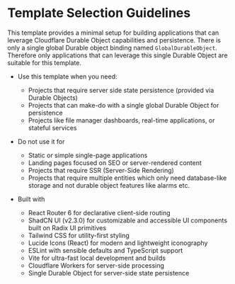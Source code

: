 # Template Selection Guidelines

This template provides a minimal setup for building applications that can leverage Cloudflare Durable Object capabilities and persistence.
There is only a single global Durable object binding named `GlobalDurableObject`. Therefore only applications that can leverage this single Durable Object are suitable for this template.

- Use this template when you need:
    * Projects that require server side state persistence (provided via Durable Objects)
    * Projects that can make-do with a single global Durable Object for persistence
    * Projects like file manager dashboards, real-time applications, or stateful services

- Do not use it for
    * Static or simple single-page applications
    * Landing pages focused on SEO or server-rendered content
    * Projects that require SSR (Server-Side Rendering)
    * Projects that require multiple entities which only need database-like storage and not durable object features like alarms etc.

- Built with
    * React Router 6 for declarative client-side routing
    * ShadCN UI (v2.3.0) for customizable and accessible UI components built on Radix UI primitives
    * Tailwind CSS for utility-first styling
    * Lucide Icons (React) for modern and lightweight iconography
    * ESLint with sensible defaults and TypeScript support
    * Vite for ultra-fast local development and builds
    * Cloudflare Workers for server-side processing
    * Single Durable Object for server-side state persistence


